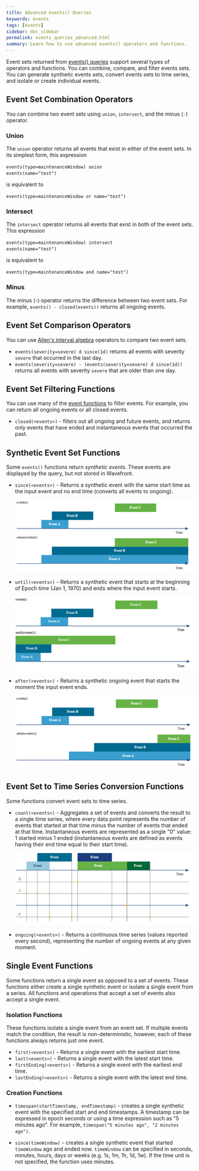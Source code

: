 ```yaml
---
title: Advanced events() Queries
keywords: events
tags: [events]
sidebar: doc_sidebar
permalink: events_queries_advanced.html
summary: Learn how to use advanced events() operators and functions.
---
```

Event sets returned from [events() queries](events_queries.html) support several types of operators and functions. You can combine, compare, and filter events sets. You can generate synthetic events sets, convert events sets to time series, and isolate or create individual events.

## Event Set Combination Operators

You can combine two event sets using <code>union</code>, <code>intersect</code>, and the minus (<code>-</code>) operator.

### Union
The <code>union</code> operator returns all events that exist in either of the event sets. In its simplest form, this expression

<code>events(type=maintenanceWindow) union events(name="test")</code>

is equivalent to

<code>events(type=maintenanceWindow or name="test")</code>


### Intersect
The <code>intersect</code> operator returns all events that exist in both of the event sets. This expression

<code>events(type=maintenanceWindow) intersect events(name="test")</code>

is equivalent to

<code>events(type=maintenanceWindow and name="test")</code>

### Minus
The minus (-) operator returns the difference between two event sets.  For example, `events() - closed(events))` returns all ongoing events.

## Event Set Comparison Operators

You can use [Allen's interval algebra](https://en.wikipedia.org/wiki/Allen%27s_interval_algebra) operators to compare two event sets.

- `events(severity=severe) d since(1d)` returns all events with severity `severe` that occurred in the last day.
- `events(severity=severe) - (events(severity=severe) d since(1d))` returns all events with severity `severe` that are older than one day.

## Event Set Filtering Functions

You can use many of the [event functions](query_language_reference.html#event-functions) to filter events. For example, you can return all ongoing events or all closed events.

- `closed(<events>)` - filters out all ongoing and future events, and returns only events that have ended and instantaneous events that occurred the past.

## Synthetic Event Set Functions

Some `events()` functions return *synthetic events*. These events are displayed by the query, but not stored in Wavefront.

- `since(<events>)` - Returns a synthetic event with the same start time as the input event and no end time (converts all events to ongoing).

  ![Events since](images/since_events.png)
- `until(<events>)` - Returns a synthetic event that starts at the beginning of Epoch time (Jan 1, 1970) and ends where the input event starts.

  ![Events until](images/until_events.png)
- `after(<events>)` - Returns a synthetic ongoing event that starts the moment the input event ends.

  ![Events after](images/after_events.png)

## Event Set to Time Series Conversion Functions

Some functions convert event sets to time series.

- `count(<events>)` - Aggregates a set of events and converts the result to a single time series, where every data point represents the number of events that started at that time minus the number of events that ended at that time. Instantaneous events are represented as a single "0" value: 1 started minus 1 ended (instantaneous events are defined as events having their end time equal to their start time).

  ![Events count](images/count_events.png)
- `ongoing(<events>)` - Returns a continuous time series (values reported every second), representing the number of ongoing events at any given moment.

## Single Event Functions

Some functions return a single event as opposed to a set of events. These functions either create a single synthetic event or isolate a single event from a series. All functions and operations that accept a set of events also accept a single event.

### Isolation Functions

These functions isolate a single event from an event set. If multiple events match the condition, the result is non-deterministic, however, each of these functions always returns just one event.

- `first(<events>)` - Returns a single event with the earliest start time.
- `last(<events>)` - Returns a single event with the latest start time.
- `firstEnding(<events>)` - Returns a single event with the earliest end time.
- `lastEnding(<events>)` - Returns a single event with the latest end time.

### Creation Functions

- `timespan(startTimestamp, endTimestamp)` - creates a single synthetic event with the specified start and end timestamps. A timestamp can be expressed in epoch seconds or using a time expression such as "5 minutes ago". For example, `timespan("5 minutes ago", "2 minutes ago")`.

- `since(timeWindow)` - creates a single synthetic event that started `timeWindow` ago and ended now. `timeWindow` can be specified in seconds, minutes, hours, days or weeks (e.g. 1s, 1m, 1h, 1d, 1w). If the time unit is not specified, the function uses minutes.
